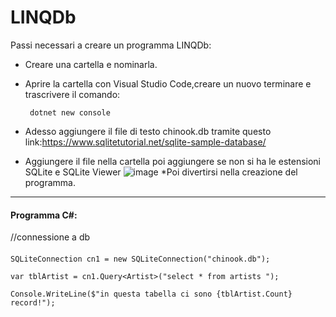 # LINQDb
Passi necessari  a creare un programma LINQDb:

* Creare una cartella e nominarla.

* Aprire la cartella con Visual Studio Code,creare un nuovo terminare e trascrivere il comando:
     
       dotnet new console
     
* Adesso aggiungere il file di testo chinook.db tramite questo link:https://www.sqlitetutorial.net/sqlite-sample-database/
* Aggiungere il file nella cartella poi aggiungere se non si ha le estensioni SQLite e SQLite Viewer
![image](https://github.com/fatihisla/LINQDb/assets/116791165/2400eda9-e655-4748-8a28-a343843edc86)
*Poi divertirsi nella creazione del programma.
-----------------------------------------------------------------------------------------------------------------------------------------------------------------
####      Programma C#:

//connessione a db
####
    
    SQLiteConnection cn1 = new SQLiteConnection("chinook.db");
    
    var tblArtist = cn1.Query<Artist>("select * from artists ");
    
    Console.WriteLine($"in questa tabella ci sono {tblArtist.Count} record!");
    
    
####




